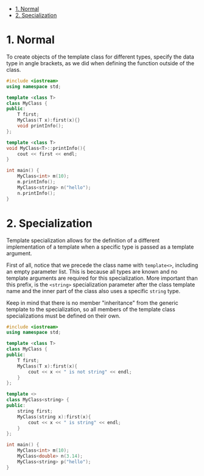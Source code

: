 - [1. Normal](#1-normal)
- [2. Specialization](#2-specialization)

# 1. Normal

To create objects of the template class for different types, specify the data type in angle brackets, as we did when defining the function outside of the class.

```cpp
#include <iostream>
using namespace std;

template <class T>
class MyClass {
public:
    T first;
    MyClass(T x):first(x){}
    void printInfo();
};

template <class T>
void MyClass<T>::printInfo(){
    cout << first << endl;
}

int main() {
    MyClass<int> m(10);
    m.printInfo();
    MyClass<string> n("hello");
    n.printInfo();
}
```

# 2. Specialization

Template specialization allows for the definition of a different implementation of a template when a specific type is passed as a template argument.

First of all, notice that we precede the class name with `template<>`, including an empty parameter list. This is because all types are known and no template arguments are required for this specialization. More important than this prefix, is the `<string>` specialization parameter after the class template name and the inner part of the class also uses a specific `string` type.

Keep in mind that there is no member "inheritance" from the generic template to the specialization, so all members of the template class specializations must be defined on their own.

```cpp
#include <iostream>
using namespace std;

template <class T>
class MyClass {
public:
    T first;
    MyClass(T x):first(x){
        cout << x << " is not string" << endl;
    }
};

template <>
class MyClass<string> {
public:
    string first;
    MyClass(string x):first(x){
        cout << x << " is string" << endl;
    }
};

int main() {
    MyClass<int> m(10);
    MyClass<double> n(3.14);
    MyClass<string> p("hello");
}
```
